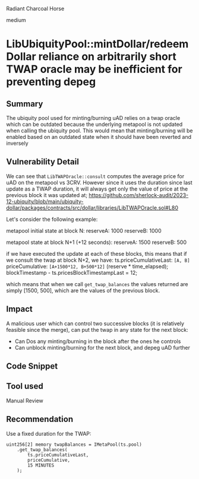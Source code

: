 Radiant Charcoal Horse

medium

# LibUbiquityPool::mintDollar/redeemDollar reliance on arbitrarily short TWAP oracle may be inefficient for preventing depeg

## Summary
The ubiquity pool used for minting/burning uAD relies on a twap oracle which can be outdated because the underlying metapool is not updated when calling the ubiquity pool. This would mean that minting/burning will be enabled based on an outdated state when it should have been reverted and inversely 

## Vulnerability Detail
We can see that `LibTWAPOracle::consult` computes the average price for uAD on the metapool vs 3CRV. However since it uses the duration since last update as a TWAP duration, it will always get only the value of price at the previous block it was updated at;
https://github.com/sherlock-audit/2023-12-ubiquity/blob/main/ubiquity-dollar/packages/contracts/src/dollar/libraries/LibTWAPOracle.sol#L80

Let's consider the following example:

metapool initial state at block N:
reserveA: 1000
reserveB: 1000

metapool state at block N+1 (+12 seconds):
reserveA: 1500
reserveB: 500

if we have executed the update at each of these blocks, this means that if we consult the twap at block N+2,
we have:
ts.priceCumulativeLast: `[A, B]` 
priceCumulative: `[A+1500*12, B+500*12]` (reserve * time_elapsed); 
blockTimestamp - ts.pricesBlockTimestampLast = 12;

which means that when we call `get_twap_balances` the values returned are simply [1500, 500], which are the values of the previous block.

## Impact
A malicious user which can control two successive blocks (it is relatively feasible since the merge), can put the twap in any state for the next block:
- Can Dos any minting/burning in the block after the ones he controls
- Can unblock minting/burning for the next block, and depeg uAD further  

## Code Snippet

## Tool used

Manual Review

## Recommendation
Use a fixed duration for the TWAP:
```solidity
uint256[2] memory twapBalances = IMetaPool(ts.pool)
    .get_twap_balances(
        ts.priceCumulativeLast,
        priceCumulative,
        15 MINUTES
    );
```